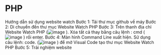 # PHP
Hướng dẫn sử dụng website watch
Bước 1: Tải thư mục github về máy
Bước 2: Di chuyển đến thư mục Website Watch PHP
Bước 3: Trên thanh địa chỉ Website Watch PHP (![image](https://user-images.githubusercontent.com/84402319/199401779-2871a882-0d7f-4e7d-b143-a2ad25ad9c53.png)
). Xóa tất cả thay bằng câu lệnh : cmd (![image](https://user-images.githubusercontent.com/84402319/199401847-0cca0be4-5b71-468f-a099-40056e3d1d8f.png)
) rồi enter.
Bước 4: Màn hình Command Line  xuất hiện. Sử dụng câu lệnh: code. (![image](https://user-images.githubusercontent.com/84402319/199402173-3ae98118-c76d-4ba0-ba80-89fa358785fa.png)
)   để mở Visual Code tạo thư mục Website Watch PHP
Bước 5: Trải nghiệm website 
